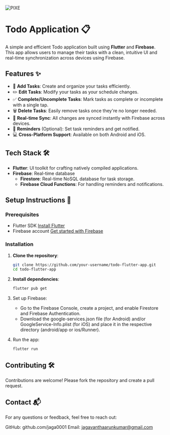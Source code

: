 
![PIXE](https://github.com/user-attachments/assets/961efe1f-ab4f-4142-b169-6243823839de)

# Todo Application 📋

A simple and efficient Todo application built using **Flutter** and **Firebase**. This app allows users to manage their tasks with a clean, intuitive UI and real-time synchronization across devices using Firebase.

## Features ✨

- 📌 **Add Tasks**: Create and organize your tasks efficiently.
- ✏️ **Edit Tasks**: Modify your tasks as your schedule changes.
- ✅ **Complete/Uncomplete Tasks**: Mark tasks as complete or incomplete with a single tap.
- 🗑️ **Delete Tasks**: Easily remove tasks once they're no longer needed.
- 🔄 **Real-time Sync**: All changes are synced instantly with Firebase across devices.
- 🔔 **Reminders** (Optional): Set task reminders and get notified.
- 💻 **Cross-Platform Support**: Available on both Android and iOS.


## Tech Stack 🛠️

- **Flutter**: UI toolkit for crafting natively compiled applications.
- **Firebase**: Real-time database
    - **Firestore**: Real-time NoSQL database for task storage.
    - **Firebase Cloud Functions**: For handling reminders and notifications.
  
## Setup Instructions 🚀

### Prerequisites

- Flutter SDK [Install Flutter](https://flutter.dev/docs/get-started/install)
- Firebase account [Get started with Firebase](https://firebase.google.com/)
  
### Installation

1. **Clone the repository**:
   ```bash
   git clone https://github.com/your-username/todo-flutter-app.git
   cd todo-flutter-app
   
2. **Install dependencies**:
   ```bash
   flutter pub get
   
3. Set up Firebase:
   - Go to the Firebase Console, create a project, and enable Firestore and Firebase Authentication.
   - Download the google-services.json file (for Android) and/or GoogleService-Info.plist (for iOS) and place it in the respective directory (android/app or ios/Runner).

4. Run the app:
    ```bash
    flutter run

## Contributing 🛠️
Contributions are welcome! Please fork the repository and create a pull request.

## Contact 📬
For any questions or feedback, feel free to reach out:

GitHub: github.com/jaga0001
Email: jagavanthaarunkumar@gmail.com

